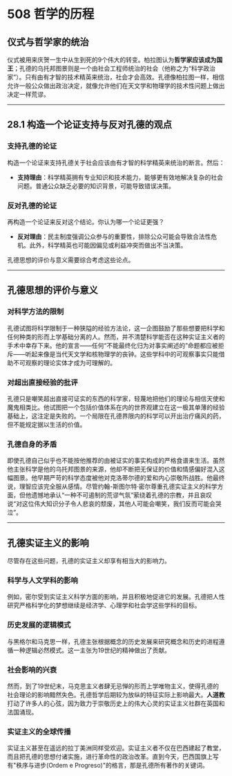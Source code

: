 # 508 哲学的历程

## 仪式与哲学家的统治

仪式被用来庆贺一生中从生到死的9个伟大的转变。柏拉图认为**哲学家应该成为国王**；孔德的乌托邦图景则是一个由社会工程师统治的社会（他称之为“科学政治家”）。只有由有才智的技术精英来统治，社会才会高效。孔德像柏拉图一样，相信允许一般公众做出政治决定，就像允许他们在天文学和物理学的技术性问题上做出决定一样荒谬。

---

## 28.1 构造一个论证支持与反对孔德的观点

### 支持孔德的论证
构造一个论证来支持孔德关于社会应该由有才智的科学精英来统治的断言。然后：

- **支持理由**：科学精英拥有专业知识和技术能力，能够更有效地解决复杂的社会问题。普通公众缺乏必要的知识背景，可能导致错误决策。

### 反对孔德的论证
再构造一个论证来反对这个结论。你认为哪一个论证更强？

- **反对理由**：民主制度强调公众参与的重要性，排除公众可能会导致合法性危机。此外，科学精英也可能因偏见或利益冲突而做出不当决策。

孔德思想的评价与意义需要综合考虑这些论点。

---

## 孔德思想的评价与意义

### 对科学方法的限制
孔德试图将科学限制于一种狭隘的经验方法论，这一企图鼓励了那些想要把科学和任何种类的形而上学基础分离的人。然而，并不清楚科学能否在这种实证主义者的手术中幸存下来。他的宣言——任何“不能最终化归为对事实阐述的”命题都应被拒斥——听起来像是当代天文学和核物理学的丧钟。这些学科中的可观察事实只能借助不可观察的理论实体才成为可理解的。

### 对超出直接经验的批评
孔德只是嘲笑超出直接可证实的东西的科学家，轻蔑地把他们的理论与相信天使和魔鬼相类比。他试图把一个包括价值体系在内的世界观建立在这一极其单薄的经验基础上，这注定是失败的。一个局限在孔德界限内的科学可以开出治疗痛风的药，但不能规定据以生活的价值。

### 孔德自身的矛盾
即使孔德自己似乎也不能按他推荐的由被证实的事实构成的严格食谱来生活。虽然他主张科学是他的乌托邦图景的来源，他却不断把无保证的价值和情感偏好混入这幅图景。他早期严苛的科学态度被他对克洛蒂尔德的爱和内心崇敬所战胜。他最终说，理智应该完全服从感情。尽管约翰-斯图尔特·密尔尊重孔德实证主义的科学方面，但他遗憾地承认“一种不可遏制的荒谬气氛”萦绕着孔德的宗教，并且哀叹说“对这位伟大知识分子令人悲哀的颓废，其他人可能会嘲笑，我们反而可能会哭泣”。

---

## 孔德实证主义的影响

尽管存在这些问题，孔德的实证主义却享有相当大的影响力。

### 科学与人文学科的影响
例如，密尔受到实证主义科学方面的影响，并且积极地促进它的发展。孔德把人性研究严格科学化的梦想继续是经济学、心理学和社会学这些学科的目标。

### 历史发展的逻辑模式
与黑格尔和马克思一样，孔德主张根据概念的历史发展来研究概念和历史的进程遵循一种逻辑必然模式。这一主张为19世纪的精神做出了贡献。

### 社会影响的兴衰
然而，到了19世纪末，马克思主义者肆无忌惮的形而上学唯物主义，使得孔德的社会理论的影响黯然失色。孔德哲学后期较为放纵的特征实际上影响最大。**人道教**打动了许多人的心弦，因为致力于崇敬历史上的伟大心灵的实证主义社群在英国和法国涌现。

### 实证主义的全球传播
实证主义甚至在遥远的拉丁美洲同样受欢迎。实证主义者不仅在巴西建起了教堂，而且把孔德的思想付诸实施，进行革命性的政治改革。直到今天，巴西国旗上写有"秩序与进步(Ordem e Progreso)"的格言，那是孔德所有著作的关键词。